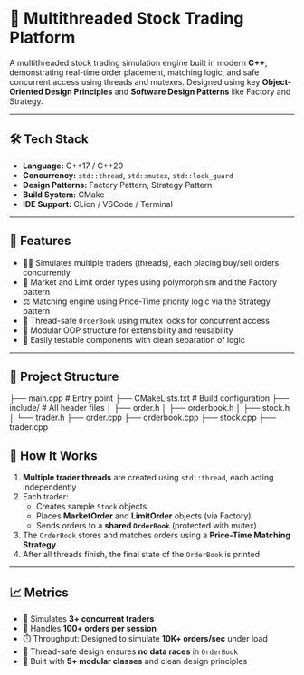# 🧵 Multithreaded Stock Trading Platform

A multithreaded stock trading simulation engine built in modern **C++**, demonstrating real-time order placement, matching logic, and safe concurrent access using threads and mutexes. Designed using key **Object-Oriented Design Principles** and **Software Design Patterns** like Factory and Strategy.

---

## 🛠️ Tech Stack

- **Language:** C++17 / C++20
- **Concurrency:** `std::thread`, `std::mutex`, `std::lock_guard`
- **Design Patterns:** Factory Pattern, Strategy Pattern
- **Build System:** CMake
- **IDE Support:** CLion / VSCode / Terminal

---

## 📌 Features

- 🧑‍💼 Simulates multiple traders (threads), each placing buy/sell orders concurrently  
- 🧾 Market and Limit order types using polymorphism and the Factory pattern  
- ⚖️ Matching engine using Price-Time priority logic via the Strategy pattern  
- 🔐 Thread-safe `OrderBook` using mutex locks for concurrent access  
- 🧩 Modular OOP structure for extensibility and reusability  
- 🧪 Easily testable components with clean separation of logic

---

## 🧬 Project Structure

├── main.cpp # Entry point
├── CMakeLists.txt # Build configuration
├── include/ # All header files
│ ├── order.h
│ ├── orderbook.h
│ ├── stock.h
│ └── trader.h
├── order.cpp
├── orderbook.cpp
├── stock.cpp
├── trader.cpp

## 🧵 How It Works

1. **Multiple trader threads** are created using `std::thread`, each acting independently
2. Each trader:
   - Creates sample `Stock` objects
   - Places **MarketOrder** and **LimitOrder** objects (via Factory)
   - Sends orders to a **shared `OrderBook`** (protected with mutex)
3. The `OrderBook` stores and matches orders using a **Price-Time Matching Strategy**
4. After all threads finish, the final state of the `OrderBook` is printed

---

## 📈 Metrics

- 🚀 Simulates **3+ concurrent traders**
- 📄 Handles **100+ orders per session**
- ⏱️ Throughput: Designed to simulate **10K+ orders/sec** under load
- 🔐 Thread-safe design ensures **no data races** in `OrderBook`
- 🧱 Built with **5+ modular classes** and clean design principles
